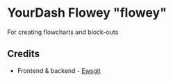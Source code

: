 # YourDash Flowey "flowey"

For creating flowcharts and block-outs

## Credits

- Frontend & backend - [Ewsgit](https://github.com/ewsgit)
